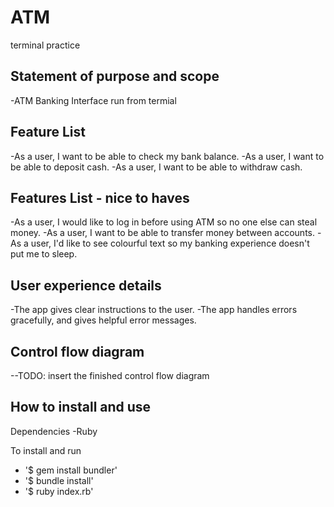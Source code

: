 # ATM
terminal practice

## Statement of purpose and scope
-ATM Banking Interface run from termial

## Feature List
-As a user, I want to be able to check my bank balance.
-As a user, I want to be able to deposit cash.
-As a user, I want to be able to withdraw cash.


## Features List - nice to haves
-As a user, I would like to log in before using ATM so no one else can steal money. 
-As a user, I want to be able to transfer money between accounts. 
-As a user, I'd like to see colourful text so my banking experience doesn't put me to sleep.

## User experience details
-The app gives clear instructions to the user.
-The app handles errors gracefully, and gives helpful error messages.

## Control flow diagram

--TODO: insert the finished control flow diagram


## How to install and use

Dependencies
-Ruby

To install and run
- '$ gem install bundler'
- '$ bundle install'
- '$ ruby index.rb'